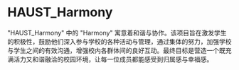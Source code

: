 # HAUST_Harmony
"HAUST_Harmony" 中的 "Harmony" 寓意着和谐与协作。该项目旨在激发学生的积极性，鼓励他们深入参与学校的各种活动与管理，通过集体的努力，加强学校与学生之间的有效沟通，增强校内各群体间的良好互动。最终目标是营造一个既充满活力又和谐融洽的校园环境，让每一位成员都能感受到归属感与幸福感。
